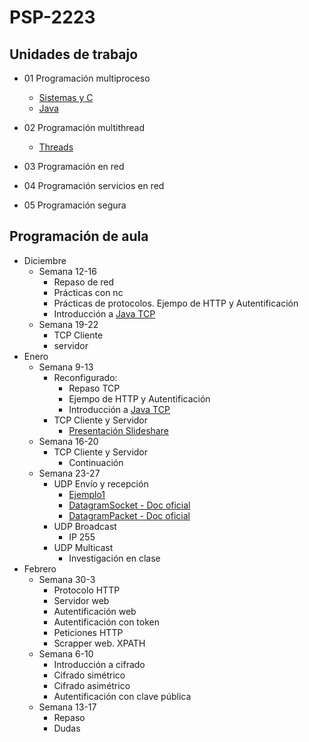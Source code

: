 # PSP-2223

## Unidades de trabajo

- 01 Programación multiproceso
  - [Sistemas y C](./UT1/README.md)
  - [Java](./UT1/README-Java.md)

- 02 Programación multithread
  - [Threads](./src/ut02hilos/)
- 03 Programación en red
- 04 Programación servicios en red
- 05 Programación segura

## Programación de aula

- Diciembre
  - Semana 12-16
  	- Repaso de red
  	- Prácticas con nc
  	- Prácticas de protocolos. Ejempo de HTTP y Autentificación
  	- Introducción a [Java TCP](https://www.geeksforgeeks.org/socket-programming-in-java/)
  - Semana 19-22
    - TCP Cliente
    - servidor
- Enero
  - Semana 9-13
    - Reconfigurado:
		- Repaso TCP
		- Ejempo de HTTP y Autentificación
		- Introducción a [Java TCP](https://www.geeksforgeeks.org/socket-programming-in-java/)
	- TCP Cliente y Servidor
		- [Presentación Slideshare](https://slideplayer.com/slide/16292964/)
  - Semana 16-20
  	- TCP Cliente y Servidor
		- Continuación
  - Semana 23-27
  	- UDP Envío y recepción
		- [Ejemplo1](https://www.geeksforgeeks.org/working-udp-datagramsockets-java/)
		- [DatagramSocket - Doc oficial](https://docs.oracle.com/javase/7/docs/api/java/net/DatagramSocket.html) 
		- [DatagramPacket - Doc oficial](https://docs.oracle.com/javase/7/docs/api/java/net/DatagramPacket.html) 
  	- UDP Broadcast
		- IP 255
	- UDP Multicast
		- Investigación en clase
- Febrero
  - Semana 30-3
    - Protocolo HTTP
  	- Servidor web
  	- Autentificación web
  	- Autentificación con token
	- Peticiones HTTP
  	- Scrapper web. XPATH
  - Semana 6-10
  	- Introducción a cifrado
  	- Cifrado simétrico
  	- Cifrado asimétrico
  	- Autentificación con clave pública
  - Semana 13-17
  	- Repaso
	- Dudas
